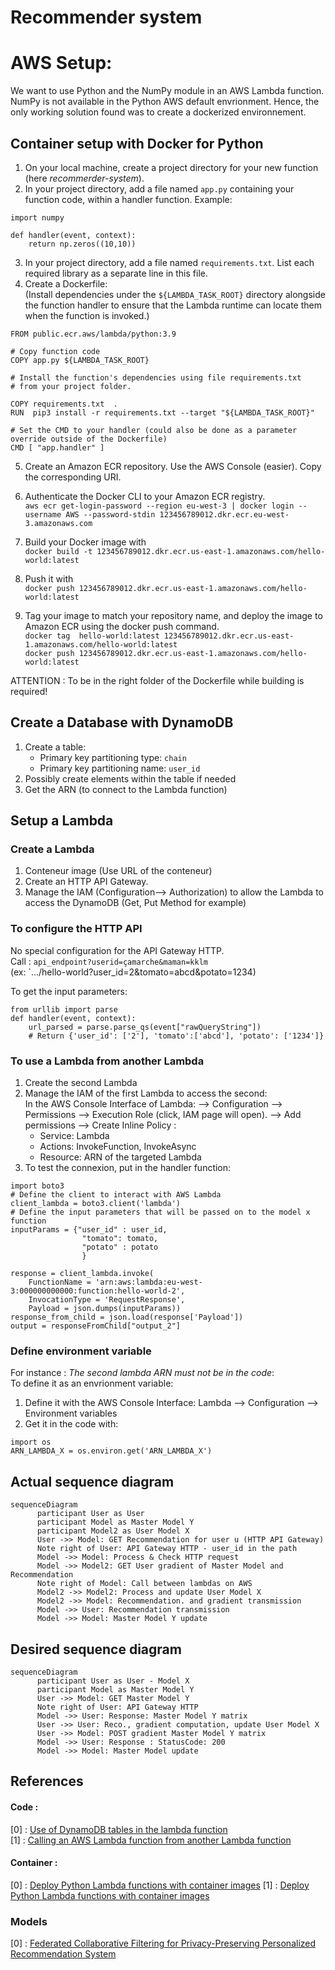 # Recommender system

# AWS Setup:
We want to use Python and the NumPy module in an AWS Lambda function. NumPy is not available in the Python AWS default envrionment. Hence, the only working solution found was to create a dockerized environnement.

## Container setup with Docker for Python
1. On your local machine, create a project directory for your new function (here *recommerder-system*).
2. In your project directory, add a file named `app.py` containing your function code, within a handler function. Example:
```
import numpy

def handler(event, context):
    return np.zeros((10,10))
```

3. In your project directory, add a file named `requirements.txt`. List each required library as a separate line in this file.
4. Create a Dockerfile:  
(Install dependencies under the `${LAMBDA_TASK_ROOT}` directory alongside the function handler to ensure that the Lambda runtime can locate them when the function is invoked.)
```
FROM public.ecr.aws/lambda/python:3.9

# Copy function code
COPY app.py ${LAMBDA_TASK_ROOT}

# Install the function's dependencies using file requirements.txt
# from your project folder.

COPY requirements.txt  .
RUN  pip3 install -r requirements.txt --target "${LAMBDA_TASK_ROOT}"

# Set the CMD to your handler (could also be done as a parameter override outside of the Dockerfile)
CMD [ "app.handler" ]
```

5. Create an Amazon ECR repository. Use the AWS Console (easier). Copy the corresponding URI.

6. Authenticate the Docker CLI to your Amazon ECR registry.  
`aws ecr get-login-password --region eu-west-3 | docker login --username AWS --password-stdin 123456789012.dkr.ecr.eu-west-3.amazonaws.com`

6. Build your Docker image with  
`docker build -t 123456789012.dkr.ecr.us-east-1.amazonaws.com/hello-world:latest` 
7. Push it with  
`docker push 123456789012.dkr.ecr.us-east-1.amazonaws.com/hello-world:latest`

8. Tag your image to match your repository name, and deploy the image to Amazon ECR using the docker push command.  
`docker tag  hello-world:latest 123456789012.dkr.ecr.us-east-1.amazonaws.com/hello-world:latest`  
`docker push 123456789012.dkr.ecr.us-east-1.amazonaws.com/hello-world:latest`

ATTENTION : To be in the right folder of the Dockerfile while building is required!

## Create a Database with DynamoDB

1. Create a table:
    - Primary key partitioning type: `chain`
    - Primary key partitioning name: `user_id`
2. Possibly create elements within the table if needed
3. Get the ARN (to connect to the Lambda function)


## Setup a Lambda
### Create a Lambda

1. Conteneur image (Use URL of the conteneur)
2. Create an HTTP API Gateway.
3. Manage the IAM (Configuration--> Authorization) to allow the Lambda to access the DynamoDB (Get, Put Method for example)

### To configure the HTTP API
No special configuration for the API Gateway HTTP.  
Call : `api_endpoint?userid=çamarche&maman=kklm`  
(ex: `.../hello-world?user_id=2&tomato=abcd&potato=1234)  

To get the input parameters:
``` 
from urllib import parse
def handler(event, context):
    url_parsed = parse.parse_qs(event["rawQueryString"])
    # Return {'user_id': ['2'], 'tomato':['abcd'], 'potato': ['1234']}
```

### To use a Lambda from another Lambda
1. Create the second Lambda
2. Manage the IAM of the first Lambda to access the second:  
In the AWS Console Interface of Lambda: --> Configuration --> Permissions --> Execution Role (click, IAM page will open). --> Add permissions --> Create Inline Policy :
    - Service: Lambda
    - Actions: InvokeFunction, InvokeAsync
    - Resource: ARN of the targeted Lambda
3. To test the connexion, put in the handler function:
```
import boto3
# Define the client to interact with AWS Lambda
client_lambda = boto3.client('lambda')
# Define the input parameters that will be passed on to the model x function
inputParams = {"user_id" : user_id,
                "tomato": tomato,
                "potato" : potato
                }

response = client_lambda.invoke(
    FunctionName = 'arn:aws:lambda:eu-west-3:000000000000:function:hello-world-2',
    InvocationType = 'RequestResponse',
    Payload = json.dumps(inputParams))
response_from_child = json.load(response['Payload'])
output = responseFromChild["output_2"]
```

### Define environment variable
For instance : *The second lambda ARN must not be in the code*:  
To define it as an envrionment variable:
1. Define it with the AWS Console Interface: Lambda --> Configuration --> Environment variables
2. Get it in the code with:
```
import os
ARN_LAMBDA_X = os.environ.get('ARN_LAMBDA_X')
```


## Actual sequence diagram
```mermaid
sequenceDiagram
      participant User as User
      participant Model as Master Model Y
      participant Model2 as User Model X
      User ->> Model: GET Recommendation for user u (HTTP API Gateway)
      Note right of User: API Gateway HTTP - user_id in the path
      Model ->> Model: Process & Check HTTP request
      Model ->> Model2: GET User gradient of Master Model and Recommendation
      Note right of Model: Call between lambdas on AWS
      Model2 ->> Model2: Process and update User Model X
      Model2 ->> Model: Recommendation. and gradient transmission
      Model ->> User: Recommendation transmission
      Model ->> Model: Master Model Y update 
```

## Desired sequence diagram
```mermaid
sequenceDiagram
      participant User as User - Model X
      participant Model as Master Model Y
      User ->> Model: GET Master Model Y
      Note right of User: API Gateway HTTP
      Model ->> User: Response: Master Model Y matrix
      User ->> User: Reco., gradient computation, update User Model X
      User ->> Model: POST gradient Master Model Y matrix
      Model ->> User: Response : StatusCode: 200
      Model ->> Model: Master Model update
```
## References
#### Code :
[0] : [Use of DynamoDB tables in the lambda function](https://boto3.amazonaws.com/v1/documentation/api/latest/guide/dynamodb.html)  
[1] : [Calling an AWS Lambda function from another Lambda function](https://www.sqlshack.com/calling-an-aws-lambda-function-from-another-lambda-function/)

#### Container :
[0] : [Deploy Python Lambda functions with container images](https://docs.aws.amazon.com/lambda/latest/dg/images-create.html#images-create-from-base)
[1] : [Deploy Python Lambda functions with container images](https://docs.aws.amazon.com/lambda/latest/dg/python-image.html#python-image-base)

### Models 
[0] : [Federated Collaborative Filtering for Privacy-Preserving Personalized Recommendation System](https://arxiv.org/abs/1901.09888)
